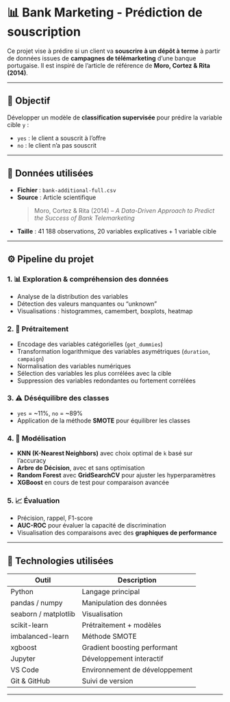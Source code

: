 # 📊 Bank Marketing - Prédiction de souscription

Ce projet vise à prédire si un client va **souscrire à un dépôt à terme** à partir de données issues de **campagnes de télémarketing** d’une banque portugaise. Il est inspiré de l’article de référence de **Moro, Cortez & Rita (2014)**.

---

## 🎯 Objectif
Développer un modèle de **classification supervisée** pour prédire la variable cible `y` :
- `yes` : le client a souscrit à l’offre
- `no` : le client n’a pas souscrit

---

## 📁 Données utilisées
- **Fichier** : `bank-additional-full.csv`
- **Source** : Article scientifique  
  > Moro, Cortez & Rita (2014) – *A Data-Driven Approach to Predict the Success of Bank Telemarketing*  
- **Taille** : 41 188 observations, 20 variables explicatives + 1 variable cible

---

## ⚙️ Pipeline du projet

### 1. 📊 Exploration & compréhension des données
- Analyse de la distribution des variables
- Détection des valeurs manquantes ou “unknown”
- Visualisations : histogrammes, camembert, boxplots, heatmap

### 2. 🧹 Prétraitement
- Encodage des variables catégorielles (`get_dummies`)
- Transformation logarithmique des variables asymétriques (`duration`, `campaign`)
- Normalisation des variables numériques
- Sélection des variables les plus corrélées avec la cible
- Suppression des variables redondantes ou fortement corrélées

### 3. ⚠️ Déséquilibre des classes
- `yes` = ~11%, `no` = ~89%
- Application de la méthode **SMOTE** pour équilibrer les classes

### 4. 🧠 Modélisation
- **KNN (K-Nearest Neighbors)** avec choix optimal de `k` basé sur l’accuracy
- **Arbre de Décision**, avec et sans optimisation
- **Random Forest** avec **GridSearchCV** pour ajuster les hyperparamètres
- **XGBoost** en cours de test pour comparaison avancée

### 5. 📈 Évaluation
- Précision, rappel, F1-score
- **AUC-ROC** pour évaluer la capacité de discrimination
- Visualisation des comparaisons avec des **graphiques de performance**

---

## 🔧 Technologies utilisées

| Outil | Description |
|-------|-------------|
| Python | Langage principal |
| pandas / numpy | Manipulation des données |
| seaborn / matplotlib | Visualisation |
| scikit-learn | Prétraitement + modèles |
| imbalanced-learn | Méthode SMOTE |
| xgboost | Gradient boosting performant |
| Jupyter | Développement interactif |
| VS Code | Environnement de développement |
| Git & GitHub | Suivi de version |

---



